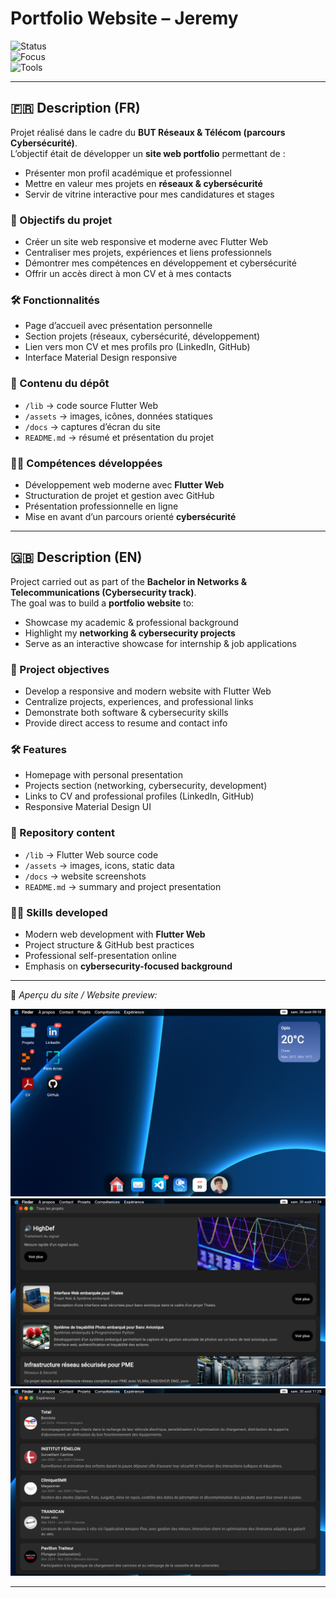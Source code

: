 # Portfolio Website – Jeremy

![Status](https://img.shields.io/badge/Status-Online-brightgreen)  
![Focus](https://img.shields.io/badge/Focus-Web%20Dev%20%7C%20Cybersecurity-blue)  
![Tools](https://img.shields.io/badge/Tools-Flutter%20Web%20%7C%20Dart%20%7C%20Material%20Design-orange)  

---

## 🇫🇷 Description (FR)  

Projet réalisé dans le cadre du **BUT Réseaux & Télécom (parcours Cybersécurité)**.  
L’objectif était de développer un **site web portfolio** permettant de :  
- Présenter mon profil académique et professionnel  
- Mettre en valeur mes projets en **réseaux & cybersécurité**  
- Servir de vitrine interactive pour mes candidatures et stages  

### 🎯 Objectifs du projet  
- Créer un site web responsive et moderne avec Flutter Web  
- Centraliser mes projets, expériences et liens professionnels  
- Démontrer mes compétences en développement et cybersécurité  
- Offrir un accès direct à mon CV et à mes contacts  

### 🛠️ Fonctionnalités  
- Page d’accueil avec présentation personnelle  
- Section projets (réseaux, cybersécurité, développement)  
- Lien vers mon CV et mes profils pro (LinkedIn, GitHub)  
- Interface Material Design responsive  

### 📂 Contenu du dépôt  
- `/lib` → code source Flutter Web  
- `/assets` → images, icônes, données statiques  
- `/docs` → captures d’écran du site  
- `README.md` → résumé et présentation du projet  

### 👨‍💻 Compétences développées  
- Développement web moderne avec **Flutter Web**  
- Structuration de projet et gestion avec GitHub  
- Présentation professionnelle en ligne  
- Mise en avant d’un parcours orienté **cybersécurité**  

---

## 🇬🇧 Description (EN)  

Project carried out as part of the **Bachelor in Networks & Telecommunications (Cybersecurity track)**.  
The goal was to build a **portfolio website** to:  
- Showcase my academic & professional background  
- Highlight my **networking & cybersecurity projects**  
- Serve as an interactive showcase for internship & job applications  

### 🎯 Project objectives  
- Develop a responsive and modern website with Flutter Web  
- Centralize projects, experiences, and professional links  
- Demonstrate both software & cybersecurity skills  
- Provide direct access to resume and contact info  

### 🛠️ Features  
- Homepage with personal presentation  
- Projects section (networking, cybersecurity, development)  
- Links to CV and professional profiles (LinkedIn, GitHub)  
- Responsive Material Design UI  

### 📂 Repository content  
- `/lib` → Flutter Web source code  
- `/assets` → images, icons, static data  
- `/docs` → website screenshots  
- `README.md` → summary and project presentation  

### 👨‍💻 Skills developed  
- Modern web development with **Flutter Web**  
- Project structure & GitHub best practices  
- Professional self-presentation online  
- Emphasis on **cybersecurity-focused background**  

---

📸 *Aperçu du site / Website preview:*  

![Screenshot 1](docs/screen_home.jpeg)  
![Screenshot 2](docs/screen_projects.jpeg)  
![Screenshot 3](docs/screen_jobs.jpeg)  

---
